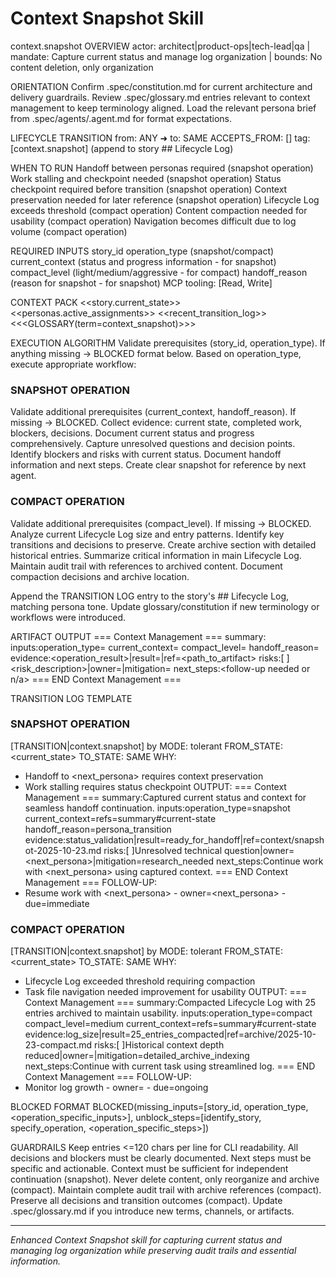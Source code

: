 # Context Snapshot Skill

context.snapshot
OVERVIEW
actor: architect|product-ops|tech-lead|qa | mandate: Capture current status and manage log organization | bounds: No content deletion, only organization

ORIENTATION
Confirm .spec/constitution.md for current architecture and delivery guardrails.
Review .spec/glossary.md entries relevant to context management to keep terminology aligned.
Load the relevant persona brief from .spec/agents/<persona>.agent.md for format expectations.

LIFECYCLE TRANSITION
from: ANY ➜ to: SAME
ACCEPTS_FROM: []
tag: [context.snapshot] (append to story ## Lifecycle Log)

WHEN TO RUN
Handoff between personas required (snapshot operation)
Work stalling and checkpoint needed (snapshot operation)
Status checkpoint required before transition (snapshot operation)
Context preservation needed for later reference (snapshot operation)
Lifecycle Log exceeds threshold (compact operation)
Content compaction needed for usability (compact operation)
Navigation becomes difficult due to log volume (compact operation)

REQUIRED INPUTS
story_id
operation_type (snapshot/compact)
current_context (status and progress information - for snapshot)
compact_level (light/medium/aggressive - for compact)
handoff_reason (reason for snapshot - for snapshot)
MCP tooling: [Read, Write]

CONTEXT PACK
<<story.current_state>>
<<personas.active_assignments>>
<<recent_transition_log>>
<<<GLOSSARY(term=context_snapshot)>>>

EXECUTION ALGORITHM
Validate prerequisites (story_id, operation_type). If anything missing → BLOCKED format below.
Based on operation_type, execute appropriate workflow:

### SNAPSHOT OPERATION
Validate additional prerequisites (current_context, handoff_reason). If missing → BLOCKED.
Collect evidence: current state, completed work, blockers, decisions.
Document current status and progress comprehensively.
Capture unresolved questions and decision points.
Identify blockers and risks with current status.
Document handoff information and next steps.
Create clear snapshot for reference by next agent.

### COMPACT OPERATION
Validate additional prerequisites (compact_level). If missing → BLOCKED.
Analyze current Lifecycle Log size and entry patterns.
Identify key transitions and decisions to preserve.
Create archive section with detailed historical entries.
Summarize critical information in main Lifecycle Log.
Maintain audit trail with references to archived content.
Document compaction decisions and archive location.

Append the TRANSITION LOG entry to the story's ## Lifecycle Log, matching persona tone.
Update glossary/constitution if new terminology or workflows were introduced.

ARTIFACT OUTPUT
=== Context Management ===
summary:<concise summary of context management actions and outcomes>
inputs:operation_type=<type> current_context=<ref> compact_level=<ref> handoff_reason=<ref>
evidence:<operation_result>|result=<status>|ref=<path_to_artifact>
risks:[ ]<risk_description>|owner=<persona>|mitigation=<action>
next_steps:<follow-up needed or n/a>
=== END Context Management ===

TRANSITION LOG TEMPLATE

### SNAPSHOT OPERATION
[TRANSITION|context.snapshot] by <persona>
MODE: tolerant
FROM_STATE: <current_state>
TO_STATE: SAME
WHY:
- Handoff to <next_persona> requires context preservation
- Work stalling requires status checkpoint
OUTPUT:
=== Context Management ===
summary:Captured current status and context for seamless handoff continuation.
inputs:operation_type=snapshot current_context=refs=summary#current-state handoff_reason=persona_transition
evidence:status_validation|result=ready_for_handoff|ref=context/snapshot-2025-10-23.md
risks:[ ]Unresolved technical question|owner=<next_persona>|mitigation=research_needed
next_steps:Continue work with <next_persona> using captured context.
=== END Context Management ===
FOLLOW-UP:
- Resume work with <next_persona> - owner=<next_persona> - due=immediate

### COMPACT OPERATION
[TRANSITION|context.snapshot] by <persona>
MODE: tolerant
FROM_STATE: <current_state>
TO_STATE: SAME
WHY:
- Lifecycle Log exceeded threshold requiring compaction
- Task file navigation needed improvement for usability
OUTPUT:
=== Context Management ===
summary:Compacted Lifecycle Log with 25 entries archived to maintain usability.
inputs:operation_type=compact compact_level=medium current_context=refs=summary#current-state
evidence:log_size|result=25_entries_compacted|ref=archive/2025-10-23-compact.md
risks:[ ]Historical context depth reduced|owner=<persona>|mitigation=detailed_archive_indexing
next_steps:Continue with current task using streamlined log.
=== END Context Management ===
FOLLOW-UP:
- Monitor log growth - owner=<persona> - due=ongoing

BLOCKED FORMAT
BLOCKED(missing_inputs=[story_id, operation_type, <operation_specific_inputs>], unblock_steps=[identify_story, specify_operation, <operation_specific_steps>])

GUARDRAILS
Keep entries <=120 chars per line for CLI readability.
All decisions and blockers must be clearly documented.
Next steps must be specific and actionable.
Context must be sufficient for independent continuation (snapshot).
Never delete content, only reorganize and archive (compact).
Maintain complete audit trail with archive references (compact).
Preserve all decisions and transition outcomes (compact).
Update .spec/glossary.md if you introduce new terms, channels, or artifacts.

---

*Enhanced Context Snapshot skill for capturing current status and managing log organization while preserving audit trails and essential information.*